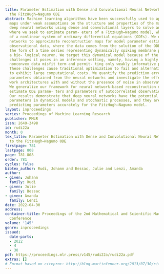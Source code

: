 ```yaml
---
title: Parameter Estimation with Dense and Convolutional Neural Networks Applied to
  the FitzHugh–Nagumo ODE
abstract: Machine learning algorithms have been successfully used to approximate nonlinear
  maps under weak assumptions on the structure and properties of the maps. We present
  deep neural networks using dense and convolutional layers to solve an inverse problem,
  where we seek to estimate param- eters of a FitzHugh–Nagumo model, which consists
  of a nonlinear system of ordinary differential equations (ODEs). We employ the neural
  networks to approximate reconstruction maps for model parameter estimation from
  observational data, where the data comes from the solution of the ODE and takes
  the form of a time series representing dynamically spiking membrane potential of
  a bio- logical neuron. We target this dynamical model because of the computational
  challenges it poses in an inference setting, namely, having a highly nonlinear and
  nonconvex data misfit term and permit- ting only weakly informative priors on parameters.
  These challenges cause traditional optimization to fail and alternative algorithms
  to exhibit large computational costs. We quantify the prediction errors of model
  parameters obtained from the neural networks and investigate the effects of net-
  work architectures with and without the presence of noise in observational data.
  We generalize our framework for neural network-based reconstruction maps to simultaneously
  estimate ODE parame- ters and parameters of autocorrelated observational noise.
  Our results demonstrate that deep neural networks have the potential to estimate
  parameters in dynamical models and stochastic processes, and they are capable of
  predicting parameters accurately for the FitzHugh–Nagumo model.
layout: inproceedings
series: Proceedings of Machine Learning Research
publisher: PMLR
issn: 2640-3498
id: rudi22a
month: 0
tex_title: Parameter Estimation with Dense and Convolutional Neural Networks Applied
  to the FitzHugh–Nagumo ODE
firstpage: 781
lastpage: 808
page: 781-808
order: 781
cycles: false
bibtex_author: Rudi, Johann and Bessac, Julie and Lenzi, Amanda
author:
- given: Johann
  family: Rudi
- given: Julie
  family: Bessac
- given: Amanda
  family: Lenzi
date: 2022-04-30
address:
container-title: Proceedings of the 2nd Mathematical and Scientific Machine Learning
  Conference
volume: '145'
genre: inproceedings
issued:
  date-parts:
  - 2022
  - 4
  - 30
pdf: https://proceedings.mlr.press/v145/rudi22a/rudi22a.pdf
extras: []
# Format based on citeproc: http://blog.martinfenner.org/2013/07/30/citeproc-yaml-for-bibliographies/
---
```

